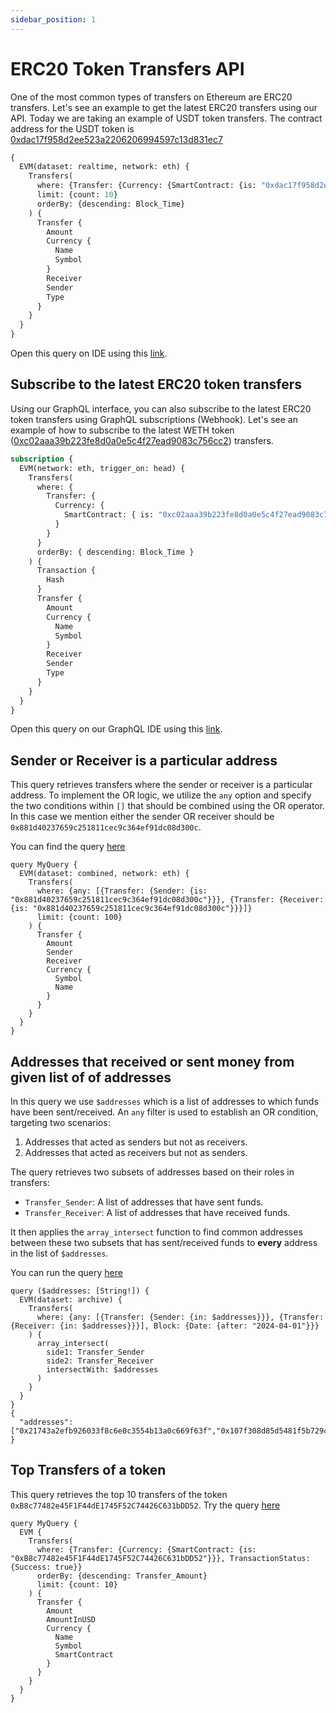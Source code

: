```yaml
---
sidebar_position: 1
---
```


# ERC20 Token Transfers API

One of the most common types of transfers on Ethereum are ERC20 transfers. Let's see an example to get the latest ERC20 transfers using our API. Today we are taking an example of USDT token transfers. The contract address for the USDT token is [0xdac17f958d2ee523a2206206994597c13d831ec7](https://explorer.bitquery.io/ethereum/token/0xdac17f958d2ee523a2206206994597c13d831ec7)

```graphql
{
  EVM(dataset: realtime, network: eth) {
    Transfers(
      where: {Transfer: {Currency: {SmartContract: {is: "0xdac17f958d2ee523a2206206994597c13d831ec7"}}}}
      limit: {count: 10}
      orderBy: {descending: Block_Time}
    ) {
      Transfer {
        Amount
        Currency {
          Name
          Symbol
        }
        Receiver
        Sender
        Type
      }
    }
  }
}
```

Open this query on IDE using this [link](https://ide.bitquery.io/UDST-Token-Transfers-on-Ethereum_2).

## Subscribe to the latest ERC20 token transfers

Using our GraphQL interface, you can also subscribe to the latest ERC20 token transfers using GraphQL subscriptions (Webhook). Let's see an example of how to subscribe to the latest WETH token ([0xc02aaa39b223fe8d0a0e5c4f27ead9083c756cc2](https://explorer.bitquery.io/ethereum/token/0xc02aaa39b223fe8d0a0e5c4f27ead9083c756cc2)) transfers.

```graphql
subscription {
  EVM(network: eth, trigger_on: head) {
    Transfers(
      where: {
        Transfer: {
          Currency: {
            SmartContract: { is: "0xc02aaa39b223fe8d0a0e5c4f27ead9083c756cc2" }
          }
        }
      }
      orderBy: { descending: Block_Time }
    ) {
      Transaction {
        Hash
      }
      Transfer {
        Amount
        Currency {
          Name
          Symbol
        }
        Receiver
        Sender
        Type
      }
    }
  }
}
```

Open this query on our GraphQL IDE using this [link](https://graphql.bitquery.io/ide/Subscribe-to-Latest-WETH-token-transfers).

## Sender or Receiver is a particular address

This query retrieves transfers where the sender or receiver is a particular address. To implement the OR logic, we utilize the `any` option and specify the two conditions within `[]` that should be combined using the OR operator. In this case we mention either the sender OR receiver should be `0x881d40237659c251811cec9c364ef91dc08d300c`.

You can find the query [here](https://ide.bitquery.io/Sender-OR-Receiver-Transfer-Example-v2_3)

```
query MyQuery {
  EVM(dataset: combined, network: eth) {
    Transfers(
      where: {any: [{Transfer: {Sender: {is: "0x881d40237659c251811cec9c364ef91dc08d300c"}}}, {Transfer: {Receiver: {is: "0x881d40237659c251811cec9c364ef91dc08d300c"}}}]}
      limit: {count: 100}
    ) {
      Transfer {
        Amount
        Sender
        Receiver
        Currency {
          Symbol
          Name
        }
      }
    }
  }
}
```

## Addresses that received or sent money from given list of of addresses

In this query we use `$addresses` which is a list of addresses to which funds have been sent/received.
An `any` filter is used to establish an OR condition, targeting two scenarios:

1.  Addresses that acted as senders but not as receivers.
2.  Addresses that acted as receivers but not as senders.

The query retrieves two subsets of addresses based on their roles in transfers:

- `Transfer_Sender`: A list of addresses that have sent funds.
- `Transfer_Receiver`: A list of addresses that have received funds.

It then applies the `array_intersect` function to find common addresses between these two subsets that has sent/received funds to **every** address in the list of `$addresses`.

You can run the query [here](https://ide.bitquery.io/array_intersect-example-for-2-addresses_2)

```
query ($addresses: [String!]) {
  EVM(dataset: archive) {
    Transfers(
      where: {any: [{Transfer: {Sender: {in: $addresses}}}, {Transfer: {Receiver: {in: $addresses}}}], Block: {Date: {after: "2024-04-01"}}}
    ) {
      array_intersect(
        side1: Transfer_Sender
        side2: Transfer_Receiver
        intersectWith: $addresses
      )
    }
  }
}
{
  "addresses": ["0x21743a2efb926033f8c6e0c3554b13a0c669f63f","0x107f308d85d5481f5b729cfb1710532500e40217"]
}
```

## Top Transfers of a token

This query retrieves the top 10 transfers of the token `0xB8c77482e45F1F44dE1745F52C74426C631bDD52`. Try the query [here](https://ide.bitquery.io/top-transfers-of-a-token_1)

```
query MyQuery {
  EVM {
    Transfers(
      where: {Transfer: {Currency: {SmartContract: {is: "0xB8c77482e45F1F44dE1745F52C74426C631bDD52"}}}, TransactionStatus: {Success: true}}
      orderBy: {descending: Transfer_Amount}
      limit: {count: 10}
    ) {
      Transfer {
        Amount
        AmountInUSD
        Currency {
          Name
          Symbol
          SmartContract
        }
      }
    }
  }
}

```
